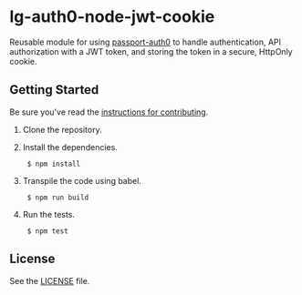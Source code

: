 # lg-auth0-node-jwt-cookie

Reusable module for using [passport-auth0][passport-auth0] to handle authentication, API authorization with a JWT token, and storing the token in a secure, HttpOnly cookie.

## Getting Started

Be sure you've read the [instructions for contributing](./CONTRIBUTING.md).

1. Clone the repository.
2. Install the dependencies.

        $ npm install

3. Transpile the code using babel.

        $ npm run build

4. Run the tests.

        $ npm test


## License

See the [LICENSE](./LICENSE) file.


[passport-auth0]: https://github.com/auth0/passport-auth0
